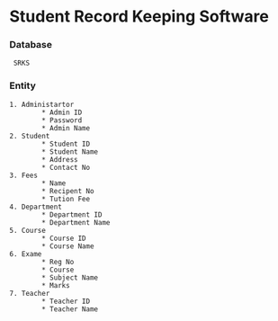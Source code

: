 # Student Record Keeping Software


### Database
     SRKS

### Entity

    1. Administartor
            * Admin ID
            * Password
            * Admin Name
    2. Student
            * Student ID
            * Student Name
            * Address
            * Contact No
    3. Fees
            * Name
            * Recipent No
            * Tution Fee
    4. Department
            * Department ID
            * Department Name
    5. Course
            * Course ID
            * Course Name
    6. Exame
            * Reg No
            * Course
            * Subject Name
            * Marks
    7. Teacher
            * Teacher ID
            * Teacher Name
